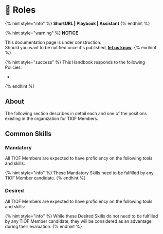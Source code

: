 # 🚧 Roles

{% hint style="info" %}
**ShortURL | Playbook | Assistant**
{% endhint %}

{% hint style="warning" %}
**NOTICE**

This documentation page is under construction.\
Should you want to be notified once it's published, [**let us know**](https://tiof.click/TIOFTarianUpdatesService).
{% endhint %}

{% hint style="success" %}
This Handbook responds to the following Policies:

*
{% endhint %}

## About

The following section describes in detail each and one of the positions existing in the organization for TIOF Members.

## Common Skills

### Mandatory

All TIOF Members are expected to have proficiency on the following tools and skills.

{% hint style="info" %}
These Mandatory Skills need to be fulfilled by any TIOF Member candidate.
{% endhint %}







### Desired

All TIOF Members are expected to have proficiency on the following tools and skills:



{% hint style="info" %}
While these Desired Skills do not need to be fulfilled by any TIOF Member candidate, they will be considered as an advantage during their evaluation.
{% endhint %}



